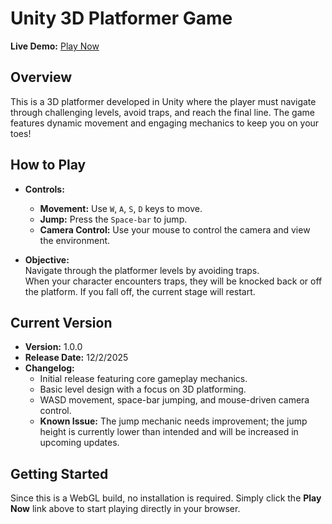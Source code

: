 # Unity 3D Platformer Game

**Live Demo:** [Play Now](https://play.unity.com/en/games/3e8a59e1-b850-43c2-9c11-6f7080a28bb8/webgl-builds)

## Overview

This is a 3D platformer developed in Unity where the player must navigate through challenging levels, avoid traps, and reach the final line. The game features dynamic movement and engaging mechanics to keep you on your toes!

## How to Play

- **Controls:**  
  - **Movement:** Use `W`, `A`, `S`, `D` keys to move.
  - **Jump:** Press the `Space-bar` to jump.
  - **Camera Control:** Use your mouse to control the camera and view the environment.

- **Objective:**  
  Navigate through the platformer levels by avoiding traps.  
  When your character encounters traps, they will be knocked back or off the platform. If you fall off, the current stage will restart.

## Current Version

- **Version:** 1.0.0  
- **Release Date:** 12/2/2025  
- **Changelog:**
  - Initial release featuring core gameplay mechanics.
  - Basic level design with a focus on 3D platforming.
  - WASD movement, space-bar jumping, and mouse-driven camera control.
  - **Known Issue:** The jump mechanic needs improvement; the jump height is currently lower than intended and will be increased in upcoming updates.

## Getting Started

Since this is a WebGL build, no installation is required. Simply click the **Play Now** link above to start playing directly in your browser.



